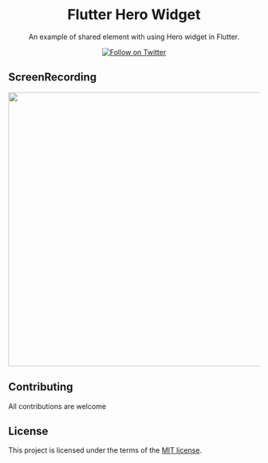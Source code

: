 <h1 align="center">Flutter Hero Widget</h1>

<div align="center">

An example of shared element with using Hero widget in Flutter.

[![Follow on Twitter](https://img.shields.io/twitter/follow/flutterist?label=Follow%20flutterist)](https://twitter.com/flutterist)

</div>

## ScreenRecording

<img src="https://user-images.githubusercontent.com/13484562/75334294-a1243780-5898-11ea-856d-924d0acfd461.gif" height = "550px">

## Contributing

All contributions are welcome

## License

This project is licensed under the terms of the [MIT license](/LICENSE).
